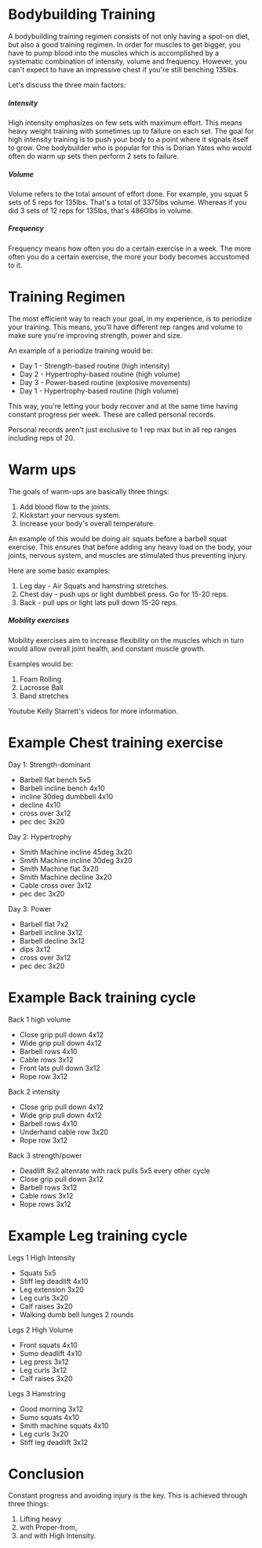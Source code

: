 # Bodybuilding Training

A bodybuilding training regimen consists of not only having a spot-on diet, but also a good training regimen.
In order for muscles to get bigger, you have to pump blood into the muscles which is accomplished by a systematic combination of intensity, volume and frequency.
However, you can't expect to have an impressive chest if you're still benching 135lbs.

Let's discuss the three main factors:

##### Intensity

High intensity emphasizes on few sets with maximum effort. This means heavy weight training with sometimes up to failure on each set.
The goal for high intensity training is to push your body to a point where it signals itself to grow.
One bodybuilder who is popular for this is Dorian Yates who would often do warm up sets then perform 2 sets to failure.

##### Volume

Volume refers to the total amount of effort done.
For example, you squat 5 sets of 5 reps for 135lbs. That's a total of 3375lbs volume.
Whereas if you did 3 sets of 12 reps for 135lbs, that's 4860lbs in volume.

##### Frequency

Frequency means how often you do a certain exercise in a week. The more often you do a certain exercise, the more your body becomes accustomed to it.

Training Regimen
================

The most efficient way to reach your goal, in my experience, is to periodize your training. This means, you'll have different rep ranges and volume to make sure you're improving strength, power and size.

An example of a periodize training would be:

- Day 1 - Strength-based routine (high intensity)
- Day 2 - Hypertrophy-based routine (high volume)
- Day 3 - Power-based routine (explosive movements)
- Day 1 - Hypertrophy-based routine (high volume)

This way, you're letting your body recover and at the same time having constant progress per week. These are called personal records.

Personal records aren't just exclusive to 1 rep max but in all rep ranges including reps of 20.

Warm ups
========

The goals of warm-ups are basically three things:

1. Add blood flow to the joints.
2. Kickstart your nervous system.
3. Increase your body's overall temperature.

An example of this would be doing air squats before a barbell squat exercise.
This ensures that before adding any heavy load on the body, your joints, nervous system, and muscles are stimulated thus preventing injury.

Here are some basic examples:

1. Leg day - Air Squats and hamstring stretches.
2. Chest day - push ups or light dumbbell press. Go for 15-20 reps.
3. Back - pull ups or light lats pull down 15-20 reps.

##### Mobility exercises

Mobility exercises aim to increase flexibility on the muscles which in turn would allow overall joint health, and constant muscle growth.

Examples would be:

1. Foam Rolling
2. Lacrosse Ball
3. Band stretches

Youtube Kelly Starrett's videos for more information.

Example Chest training exercise
===============================

Day 1: Strength-dominant

- Barbell flat bench 5x5
- Barbell incline bench 4x10
- incline 30deg dumbbell 4x10
- decline 4x10
- cross over 3x12
- pec dec 3x20

Day 2: Hypertrophy

- Smith Machine incline 45deg 3x20
- Smith Machine incline 30deg 3x20
- Smith Machine flat 3x20
- Smith Machine decline 3x20
- Cable cross over 3x12
- pec dec 3x20

Day 3: Power

- Barbell flat 7x2
- Barbell incline 3x12
- Barbell decline 3x12
- dips 3x12
- cross over 3x12
- pec dec 3x20


Example Back training cycle
===========================

Back 1 high volume

- Close grip pull down 4x12
- Wide grip pull down 4x12
- Barbell rows 4x10
- Cable rows 3x12
- Front lats pull down 3x12
- Rope row 3x12

Back 2 intensity

- Close grip pull down 4x12
- Wide grip pull down 4x12
- Barbell rows 4x10
- Underhand cable row 3x20
- Rope row 3x12

Back 3 strength/power

- Deadlift 8x2 altenrate with rack pulls 5x5 every other cycle
- Close grip pull down 3x12
- Barbell rows 3x12
- Cable rows 3x12
- Rope rows 3x12


Example Leg training cycle
==========================

Legs 1 High Intensity

- Squats 5x5
- Stiff leg deadlift 4x10
- Leg extension 3x20
- Leg curls 3x20
- Calf raises 3x20
- Walking dumb bell lunges 2 rounds

Legs 2 High Volume

- Front squats 4x10
- Sumo deadlift 4x10
- Leg press 3x12
- Leg curls 3x12
- Calf raises 3x20

Legs 3 Hamstring

- Good morning 3x12
- Sumo squats 4x10
- Smith machine squats 4x10
- Leg curls 3x20
- Stiff leg deadlift 3x12


Conclusion
==========

Constant progress and avoiding injury is the key. This is achieved through three things:

1. Lifting heavy
2. with Proper-from,
3. and with High Intensity.

